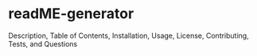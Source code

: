 # readME-generator

Description, Table of Contents, Installation, Usage, License, Contributing, Tests, and Questions